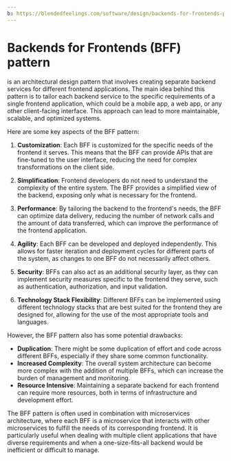 ```yaml
---
b: https://blendedfeelings.com/software/design/backends-for-frontends-pattern.md
---
```


# Backends for Frontends (BFF) pattern 
is an architectural design pattern that involves creating separate backend services for different frontend applications. The main idea behind this pattern is to tailor each backend service to the specific requirements of a single frontend application, which could be a mobile app, a web app, or any other client-facing interface. This approach can lead to more maintainable, scalable, and optimized systems.

Here are some key aspects of the BFF pattern:

1. **Customization**: Each BFF is customized for the specific needs of the frontend it serves. This means that the BFF can provide APIs that are fine-tuned to the user interface, reducing the need for complex transformations on the client side.

2. **Simplification**: Frontend developers do not need to understand the complexity of the entire system. The BFF provides a simplified view of the backend, exposing only what is necessary for the frontend.

3. **Performance**: By tailoring the backend to the frontend's needs, the BFF can optimize data delivery, reducing the number of network calls and the amount of data transferred, which can improve the performance of the frontend application.

4. **Agility**: Each BFF can be developed and deployed independently. This allows for faster iteration and deployment cycles for different parts of the system, as changes to one BFF do not necessarily affect others.

5. **Security**: BFFs can also act as an additional security layer, as they can implement security measures specific to the frontend they serve, such as authentication, authorization, and input validation.

6. **Technology Stack Flexibility**: Different BFFs can be implemented using different technology stacks that are best suited for the frontend they are designed for, allowing for the use of the most appropriate tools and languages.

However, the BFF pattern also has some potential drawbacks:

- **Duplication**: There might be some duplication of effort and code across different BFFs, especially if they share some common functionality.
- **Increased Complexity**: The overall system architecture can become more complex with the addition of multiple BFFs, which can increase the burden of management and monitoring.
- **Resource Intensive**: Maintaining a separate backend for each frontend can require more resources, both in terms of infrastructure and development effort.

The BFF pattern is often used in combination with microservices architecture, where each BFF is a microservice that interacts with other microservices to fulfill the needs of its corresponding frontend. It is particularly useful when dealing with multiple client applications that have diverse requirements and when a one-size-fits-all backend would be inefficient or difficult to manage.